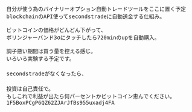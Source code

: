 <pre>
自分が使う為のバイナリーオプション自動トレードツールをここに置く予定
blockchainのAPI使ってsecondstradeに自動送金する仕組み。

ビットコインの価格がどんどん下がって、
ボリンジャーバンド3σにタッチしたら720minのupを自動購入。

調子悪い期間は買う量を控える感じ。
いろいろ実験する予定です。
　
secondstradeがなくなったら、
　
投資は自己責任で。
もしこれで利益が出たら何パーセントかビットコイン恵んでください。
1F5BoxPCgP6QZ62ZJArJfBs955uxadj4FA
</pre>
